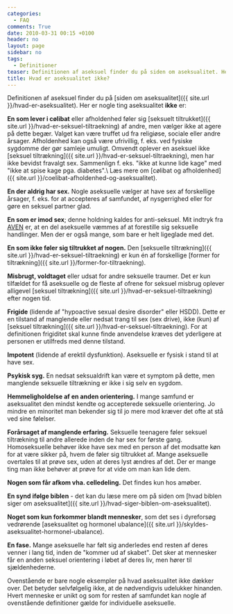 ```yaml
---
categories:
  - FAQ
comments: True
date: 2010-03-31 00:15 +0100
header: no
layout: page
sidebar: no
tags:
  - Definitioner
teaser: Definitionen af aseksuel finder du på siden om aseksualitet. Her er nogle ting aseksualitet ikke er…
title: Hvad er aseksualitet ikke?
---
```

Definitionen af aseksuel finder du på [siden om aseksualitet]({{ site.url }}/hvad-er-aseksualitet). Her er nogle ting aseksualitet **ikke** er:

**En som lever i cølibat** eller afholdenhed føler sig [seksuelt tiltrukket]({{ site.url }}/hvad-er-seksuel-tiltraekning) af andre, men vælger ikke at agere på dette begær. Valget kan være truffet ud fra religiøse, sociale eller andre årsager. Afholdenhed kan også være ufrivillig, f. eks. ved fysiske sygdomme der gør samleje umuligt. Omvendt oplever en aseksuel ikke [seksuel tiltrækning]({{ site.url }}/hvad-er-seksuel-tiltraekning), men har ikke bevidst fravalgt sex. Sammenlign f. eks. "ikke at kunne lide kage" med "ikke at spise kage pga. diabetes".\\
Læs mere om [cølibat og afholdenhed]({{ site.url }}/coelibat-afholdenhed-og-aseksualitet).

**En der aldrig har sex.** Nogle aseksuelle vælger at have sex af forskellige årsager, f. eks. for at accepteres af samfundet, af nysgerrighed eller for gøre en seksuel partner glad.

**En som er imod sex**; denne holdning kaldes for anti-seksuel. Mit indtryk fra [AVEN](https://www.asexuality.org/) er, at en del aseksuelle væmmes af at forestille sig seksuelle handlinger. Men der er også mange, som bare er helt ligeglade med det.

**En som ikke føler sig tiltrukket af nogen.** Den [seksuelle tiltrækning]({{ site.url }}/hvad-er-seksuel-tiltraekning) er kun én af forskellige [former for tiltrækning]({{ site.url }}/former-for-tiltraekning).

**Misbrugt, voldtaget** eller udsat for andre seksuelle traumer. Det er kun tilfældet for få aseksuelle og de fleste af ofrene for seksuel misbrug oplever alligevel [seksuel tiltrækning]({{ site.url }}/hvad-er-seksuel-tiltraekning) efter nogen tid.

**Frigide** (lidende af "hypoactive sexual desire disorder" eller HSDD). Dette er en tilstand af manglende eller nedsat trang til sex (sex drive), ikke (kun) af [seksuel tiltrækning]({{ site.url }}/hvad-er-seksuel-tiltraekning). For at definitionen frigiditet skal kunne finde anvendelse kræves det yderligere at personen er utilfreds med denne tilstand.

**Impotent** (lidende af erektil dysfunktion). Aseksuelle er fysisk i stand til at have sex.

**Psykisk syg.** En nedsat seksualdrift kan være et symptom på dette, men manglende seksuelle tiltrækning er ikke i sig selv en sygdom.

**Hemmeligholdelse af en anden orientering.** I mange samfund er aseksualitet den mindst kendte og accepterede seksuelle orientering. Jo mindre en minoritet man bekender sig til jo mere mod kræver det ofte at stå ved sine følelser.

**Forårsaget af manglende erfaring.** Seksuelle teenagere føler seksuel tiltrækning til andre allerede inden de har sex for første gang. Homoseksuelle behøver ikke have sex med en person af det modsatte køn for at være sikker på, hvem de føler sig tiltrukket af. Mange aseksuelle overtales til at prøve sex, uden at deres lyst ændres af det. Der er mange ting man ikke behøver at prøve for at vide om man kan lide dem.

**Nogen som får afkom vha. celledeling.** Det findes kun hos amøber.

**En synd ifølge biblen** - det kan du læse mere om på siden om [hvad biblen siger om aseksualitet]({{ site.url }}/hvad-siger-biblen-om-aseksualitet).

**Noget som kun forkommer blandt mennesker**, som det ses i dyreforsøg vedrørende [aseksualitet og hormonel ubalance]({{ site.url }}/skyldes-aseksualitet-hormonel-ubalance).

**En fase.** Mange aseksuelle har følt sig anderledes end resten af deres venner i lang tid, inden de "kommer ud af skabet". Det sker at mennesker får en anden seksuel orientering i løbet af deres liv, men hører til sjældenhederne.

Ovenstående er bare nogle eksempler på hvad aseksualitet ikke dækker over. Det betyder selvfølgelig ikke, at de nødvendigvis udelukker hinanden. Hvert menneske er unikt og som for resten af samfundet kan nogle af ovenstående definitioner gælde for individuelle aseksuelle.
